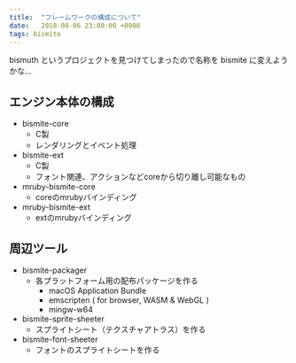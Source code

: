 ```yaml
---
title:  "フレームワークの構成について"
date:   2018-08-06 23:00:00 +0900
tags: bismite
---
```


bismuth というプロジェクトを見つけてしまったので名称を bismite に変えようかな…

## エンジン本体の構成

- bismite-core
  - C製
  - レンダリングとイベント処理
- bismite-ext
  - C製
  - フォント関連、アクションなどcoreから切り離し可能なもの
- mruby-bismite-core
  - coreのmrubyバインディング
- mruby-bismite-ext
  - extのmrubyバインディング

## 周辺ツール

- bismite-packager
  - 各プラットフォーム用の配布パッケージを作る
    - macOS Application Bundle
    - emscripten ( for browser, WASM & WebGL )
    - mingw-w64
- bismite-sprite-sheeter
  - スプライトシート（テクスチャアトラス）を作る
- bismite-font-sheeter
  - フォントのスプライトシートを作る
